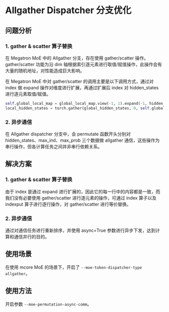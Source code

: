 # Allgather Dispatcher 分支优化

## 问题分析
### 1. gather & scatter 算子替换

在 Megatron MoE 中的 Allgather 分支，存在使用 gather/scatter 操作。gather/scatter 功能为沿 dim 轴根据索引逐元素进行取值/赋值操作，此操作会有大量的随机地址，对性能造成巨大影响。

在 Megatron MoE 中对 gather/scatter 的调用主要是以下调用方式，通过对 index 做 expand 操作对维度进行扩展，再通过扩展后 index 对 hidden_states 进行逐元素取值/赋值。

```python
self.global_local_map = global_local_map.view(-1, 1).expand(-1, hidden_states.shape[-1])
local_hidden_states = torch.gather(global_hidden_states, 0, self.global_local_map)
```

### 2. 异步通信
在 Allgather dispatcher 分支中，会 permutate 函数开头分别对 hidden_states、max_ind、max_prob 三个数据做 allgather 通信，这些操作为串行操作，但各计算任务之间并非串行依赖关系。


## 解决方案
### 1. gather & scatter 算子替换
由于 index 是通过 expand 进行扩展的，因此它的每一行中的内容都是一致，而我们没有必要使用 gather/scatter 进行逐元素的操作，可通过 index 算子以及 indexput 算子进行逐行操作，对 gather/scatter 进行等价替换。


### 2. 异步通信
通过对通信任务进行重新排序，并使用 async=True 参数进行异步下发，达到计算和通信并行的目的。

## 使用场景

在使用 mcore MoE 的场景下，开启了 `--moe-token-dispatcher-type allgather`。

## 使用方法
开启参数 `--moe-permutation-async-comm`。